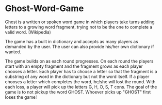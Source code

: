 # Ghost-Word-Game
Ghost is a written or spoken word game in which players take turns adding letters to a growing word fragment, trying not to be the one to complete a valid word. (Wikipedia)

The game has a built in dictionary and accepts as many players as demanded by the user. The user can also provide his/her own dictionary if wanted. 

The game builds on as each round progresses. On each round the players start with an empty fragment and the fragment grows as each player chooses a letter. Each player has to choose a letter so that the fragment is a substring of any word in the dictionary but not the word itself. If a player chooses a letter which completes the word, he/she will lost the round. With each loss, a player will pick up the letters G, H, O, S, T cons. The goal of the game is to not pickup the word GHOST. Whoever picks up "GHOST" first loses the game!
